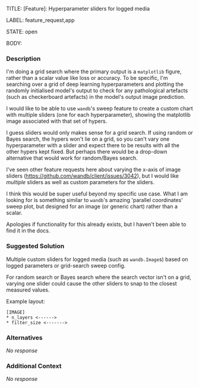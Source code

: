 TITLE:
[Feature]: Hyperparameter sliders for logged media

LABEL:
feature_request,app

STATE:
open

BODY:
### Description

I'm doing a grid search where the primary output is a `matplotlib` figure, rather than a scalar value like loss or accuracy. To be specific, I'm searching over a grid of deep learning hyperparameters and plotting the randomly initialised model's output to check for any pathological artefacts (such as checkerboard artefacts) in the model's output image prediction.

I would like to be able to use `wandb`'s sweep feature to create a custom chart with multiple sliders (one for each hyperparameter), showing the matplotlib image associated with that set of hypers.

I guess sliders would only makes sense for a grid search. If using random or Bayes search, the hypers won't lie on a grid, so you can't vary one hyperparameter with a slider and expect there to be results with all the other hypers kept fixed. But perhaps there would be a drop-down alternative that would work for random/Bayes search.

I've seen other feature requests here about varying the x-axis of image sliders (https://github.com/wandb/client/issues/3042), but I would like *multiple* sliders as well as custom parameters for the sliders.

I think this would be super useful beyond my specific use case. What I am looking for is something similar to `wandb`'s amazing 'parallel coordinates' sweep plot, but designed for an image (or generic chart) rather than a scalar.

Apologies if functionality for this already exists, but I haven't been able to find it in the docs.

### Suggested Solution

Multiple custom sliders for logged media (such as `wandb.Image`s) based on logged parameters or grid-search sweep config.

For random search or Bayes search where the search vector isn't on a grid, varying one slider could cause the other sliders to snap to the closest measured values.

Example layout:
```
[IMAGE]
* n_layers <------>
* filter_size <------->
```

### Alternatives

_No response_

### Additional Context

_No response_

